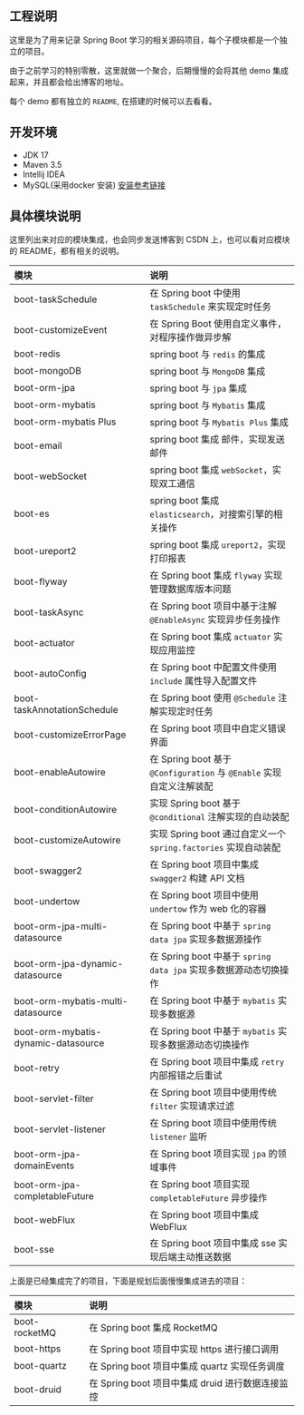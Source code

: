 ## 工程说明

这里是为了用来记录 Spring Boot 学习的相关源码项目，每个子模块都是一个独立的项目。

由于之前学习的特别零散，这里就做一个聚合，后期慢慢的会将其他 demo 集成起来，并且都会给出博客的地址。

每个 demo 都有独立的 `README`, 在搭建的时候可以去看看。

## 开发环境

- JDK 17
- Maven 3.5 
- Intellij IDEA
- MySQL(采用docker 安装) [安装参考链接](https://blog.csdn.net/qq_18948359/article/details/125486934?spm=1001.2014.3001.5502)

## 具体模块说明

这里列出来对应的模块集成，也会同步发送博客到 CSDN 上，也可以看对应模块的 README，都有相关的说明。

| 模块                                  | 说明                                                      |
|:------------------------------------|:--------------------------------------------------------|
| boot-taskSchedule                   | 在 Spring boot 中使用 `taskSchedule` 来实现定时任务                |
| boot-customizeEvent                 | 在 Spring Boot 使用自定义事件，对程序操作做异步解                         |
| boot-redis                          | spring boot 与 `redis` 的集成                               |
| boot-mongoDB                        | spring boot 与 `MongoDB` 集成                              |
| boot-orm-jpa                        | spring boot 与 `jpa` 集成                                  |
| boot-orm-mybatis                    | spring boot 与 `Mybatis` 集成                              |
| boot-orm-mybatis Plus               | spring boot 与 `Mybatis Plus` 集成                         |
| boot-email                          | spring boot 集成 邮件，实现发送邮件                                |
| boot-webSocket                      | spring boot 集成 `webSocket`，实现双工通信                       |
| boot-es                             | spring boot 集成 `elasticsearch`，对搜索引擎的相关操作               |
| boot-ureport2                       | spring boot 集成 `ureport2`，实现打印报表                        |
| boot-flyway                         | 在 Spring boot 集成 `flyway` 实现管理数据库版本问题                   |
| boot-taskAsync                      | 在 Spring boot 项目中基于注解 `@EnableAsync` 实现异步任务操作           |
| boot-actuator                       | 在 Spring boot 集成 `actuator` 实现应用监控                      |
| boot-autoConfig                     | 在 Spring boot 中配置文件使用 `include` 属性导入配置文件                |
| boot-taskAnnotationSchedule         | 在 Spring boot 使用 `@Schedule` 注解实现定时任务                   |
| boot-customizeErrorPage             | 在 Spring boot 项目中自定义错误界面                                |
| boot-enableAutowire                 | 在 Spring boot 基于 `@Configuration` 与 `@Enable` 实现自定义注解装配 |
| boot-conditionAutowire              | 实现 Spring boot 基于 `@conditional` 注解实现的自动装配              |
| boot-customizeAutowire              | 实现 Spring boot 通过自定义一个 `spring.factories`  实现自动装配       |
| boot-swagger2                       | 在 Spring boot 项目中集成 `swagger2` 构建 API 文档                |
| boot-undertow                       | 在 Spring boot 项目中使用 `undertow` 作为 web 化的容器              |
| boot-orm-jpa-multi-datasource       | 在 Spring boot 中基于 `spring data jpa` 实现多数据源操作            |
| boot-orm-jpa-dynamic-datasource     | 在 Spring boot 中基于 `spring data jpa` 实现多数据源动态切换操作        |
| boot-orm-mybatis-multi-datasource   | 在 Spring boot 中基于 `mybatis` 实现多数据源                      |
| boot-orm-mybatis-dynamic-datasource | 在 Spring boot 中基于 `mybatis` 实现多数据源动态切换操作                |
| boot-retry                          | 在 Spring boot 项目中集成 `retry` 内部报错之后重试                    |
| boot-servlet-filter                 | 在 Spring boot 项目中使用传统 `filter` 实现请求过滤                   |
| boot-servlet-listener               | 在 Spring boot 项目中使用传统 `listener` 监听                     |
| boot-orm-jpa-domainEvents           | 在 Spring boot 项目实现 `jpa` 的领域事件                          |
| boot-orm-jpa-completableFuture      | 在 Spring boot 项目实现 `completableFuture` 异步操作             |
| boot-webFlux                        | 在 Spring boot 项目中集成 WebFlux                             |
| boot-sse                            | 在 Spring boot 项目中集成 sse 实现后端主动推送数据                      |

上面是已经集成完了的项目，下面是规划后面慢慢集成进去的项目：

| 模块                                  | 说明                                             |
|:------------------------------------|:-----------------------------------------------|
| boot-rocketMQ                       | 在 Spring boot 集成 RocketMQ                      |
| boot-https                          | 在 Spring boot 项目中实现 https 进行接口调用               |
| boot-quartz                         | 在 Spring boot 项目中集成 quartz 实现任务调度              |
| boot-druid                          | 在 Spring boot 项目中集成 druid 进行数据连接监控             |
